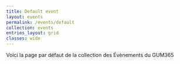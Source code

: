 ```yaml
---
title: Default event
layout: events
permalink: /events/default
collection: events
entries_layout: grid
classes: wide
---
```

Voici la page par défaut de la collection des Évènements du GUM365
